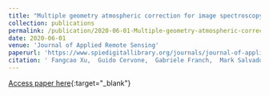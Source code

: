 ```yaml
---
title: "Multiple geometry atmospheric correction for image spectroscopy using deep learning"
collection: publications
permalink: /publication/2020-06-01-Multiple-geometry-atmospheric-correction-for-image-spectroscopy-using-deep-learning
date: 2020-06-01
venue: 'Journal of Applied Remote Sensing'
paperurl: 'https://www.spiedigitallibrary.org/journals/journal-of-applied-remote-sensing/volume-14/issue-02/024518/Multiple-geometry-atmospheric-correction-for-image-spectroscopy-using-deep-learning/10.1117/1.JRS.14.024518.full'
citation: ' Fangcao Xu,  Guido Cervone,  Gabriele Franch,  Mark Salvador, &quot;Multiple geometry atmospheric correction for image spectroscopy using deep learning.&quot; Journal of Applied Remote Sensing, 2020.'
---
```

[Access paper here](https://www.spiedigitallibrary.org/journals/journal-of-applied-remote-sensing/volume-14/issue-02/024518/Multiple-geometry-atmospheric-correction-for-image-spectroscopy-using-deep-learning/10.1117/1.JRS.14.024518.full){:target="_blank"}
